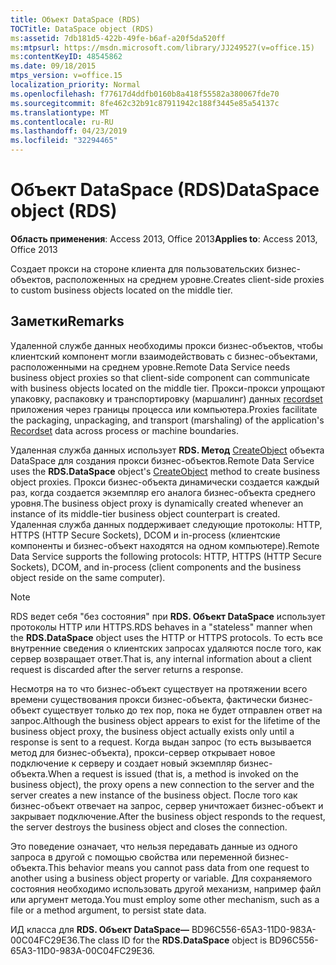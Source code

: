 ```yaml
---
title: Объект DataSpace (RDS)
TOCTitle: DataSpace object (RDS)
ms:assetid: 7db181d5-422b-49fe-b6af-a20f5da520ff
ms:mtpsurl: https://msdn.microsoft.com/library/JJ249527(v=office.15)
ms:contentKeyID: 48545862
ms.date: 09/18/2015
mtps_version: v=office.15
localization_priority: Normal
ms.openlocfilehash: f77617d4ddfb0160b8a418f55582a380067fde70
ms.sourcegitcommit: 8fe462c32b91c87911942c188f3445e85a54137c
ms.translationtype: MT
ms.contentlocale: ru-RU
ms.lasthandoff: 04/23/2019
ms.locfileid: "32294465"
---
```

# <a name="dataspace-object-rds"></a><span data-ttu-id="727b7-102">Объект DataSpace (RDS)</span><span class="sxs-lookup"><span data-stu-id="727b7-102">DataSpace object (RDS)</span></span>

<span data-ttu-id="727b7-103">**Область применения**: Access 2013, Office 2013</span><span class="sxs-lookup"><span data-stu-id="727b7-103">**Applies to**: Access 2013, Office 2013</span></span>

<span data-ttu-id="727b7-104">Создает прокси на стороне клиента для пользовательских бизнес-объектов, расположенных на среднем уровне.</span><span class="sxs-lookup"><span data-stu-id="727b7-104">Creates client-side proxies to custom business objects located on the middle tier.</span></span>

## <a name="remarks"></a><span data-ttu-id="727b7-105">Заметки</span><span class="sxs-lookup"><span data-stu-id="727b7-105">Remarks</span></span>

<span data-ttu-id="727b7-106">Удаленной службе данных необходимы прокси бизнес-объектов, чтобы клиентский компонент могли взаимодействовать с бизнес-объектами, расположенными на среднем уровне.</span><span class="sxs-lookup"><span data-stu-id="727b7-106">Remote Data Service needs business object proxies so that client-side component can communicate with business objects located on the middle tier.</span></span> <span data-ttu-id="727b7-107">Прокси-прокси упрощают упаковку, распаковку и транспортировку (маршалинг) данных [recordset](recordset-object-ado.md) приложения через границы процесса или компьютера.</span><span class="sxs-lookup"><span data-stu-id="727b7-107">Proxies facilitate the packaging, unpackaging, and transport (marshaling) of the application's [Recordset](recordset-object-ado.md) data across process or machine boundaries.</span></span>

<span data-ttu-id="727b7-108">Удаленная служба данных использует **RDS. Метод** [CreateObject](createobject-method-rds.md) объекта DataSpace для создания прокси бизнес-объектов.</span><span class="sxs-lookup"><span data-stu-id="727b7-108">Remote Data Service uses the **RDS.DataSpace** object's [CreateObject](createobject-method-rds.md) method to create business object proxies.</span></span> <span data-ttu-id="727b7-109">Прокси бизнес-объекта динамически создается каждый раз, когда создается экземпляр его аналога бизнес-объекта среднего уровня.</span><span class="sxs-lookup"><span data-stu-id="727b7-109">The business object proxy is dynamically created whenever an instance of its middle-tier business object counterpart is created.</span></span> <span data-ttu-id="727b7-110">Удаленная служба данных поддерживает следующие протоколы: HTTP, HTTPS (HTTP Secure Sockets), DCOM и in-process (клиентские компоненты и бизнес-объект находятся на одном компьютере).</span><span class="sxs-lookup"><span data-stu-id="727b7-110">Remote Data Service supports the following protocols: HTTP, HTTPS (HTTP Secure Sockets), DCOM, and in-process (client components and the business object reside on the same computer).</span></span>

> [!NOTE]
> <span data-ttu-id="727b7-111">RDS ведет себя "без состояния" при **RDS. Объект DataSpace** использует протоколы HTTP или HTTPS.</span><span class="sxs-lookup"><span data-stu-id="727b7-111">RDS behaves in a "stateless" manner when the **RDS.DataSpace** object uses the HTTP or HTTPS protocols.</span></span> <span data-ttu-id="727b7-112">То есть все внутренние сведения о клиентских запросах удаляются после того, как сервер возвращает ответ.</span><span class="sxs-lookup"><span data-stu-id="727b7-112">That is, any internal information about a client request is discarded after the server returns a response.</span></span>

<span data-ttu-id="727b7-113">Несмотря на то что бизнес-объект существует на протяжении всего времени существования прокси бизнес-объекта, фактически бизнес-объект существует только до тех пор, пока не будет отправлен ответ на запрос.</span><span class="sxs-lookup"><span data-stu-id="727b7-113">Although the business object appears to exist for the lifetime of the business object proxy, the business object actually exists only until a response is sent to a request.</span></span> <span data-ttu-id="727b7-114">Когда выдан запрос (то есть вызывается метод для бизнес-объекта), прокси-сервер открывает новое подключение к серверу и создает новый экземпляр бизнес-объекта.</span><span class="sxs-lookup"><span data-stu-id="727b7-114">When a request is issued (that is, a method is invoked on the business object), the proxy opens a new connection to the server and the server creates a new instance of the business object.</span></span> <span data-ttu-id="727b7-115">После того как бизнес-объект отвечает на запрос, сервер уничтожает бизнес-объект и закрывает подключение.</span><span class="sxs-lookup"><span data-stu-id="727b7-115">After the business object responds to the request, the server destroys the business object and closes the connection.</span></span>

<span data-ttu-id="727b7-116">Это поведение означает, что нельзя передавать данные из одного запроса в другой с помощью свойства или переменной бизнес-объекта.</span><span class="sxs-lookup"><span data-stu-id="727b7-116">This behavior means you cannot pass data from one request to another using a business object property or variable.</span></span> <span data-ttu-id="727b7-117">Для сохраняемого состояния необходимо использовать другой механизм, например файл или аргумент метода.</span><span class="sxs-lookup"><span data-stu-id="727b7-117">You must employ some other mechanism, such as a file or a method argument, to persist state data.</span></span>

<span data-ttu-id="727b7-118">ИД класса для **RDS. Объект DataSpace—** BD96C556-65A3-11D0-983A-00C04FC29E36.</span><span class="sxs-lookup"><span data-stu-id="727b7-118">The class ID for the **RDS.DataSpace** object is BD96C556-65A3-11D0-983A-00C04FC29E36.</span></span>

